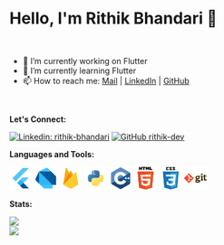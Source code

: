# Hello, I'm Rithik Bhandari 👋

<br/>

- 🔭 I’m currently working on Flutter
- 🌱 I’m currently learning Flutter
- 📫 How to reach me: [Mail](mailto:rithikbhandari895@gmail.com)  |  [LinkedIn](https://www.linkedin.com/in/rithik-bhandari/)  |  [GitHub](https://github.com/rithik-dev)

<br/>

**Let's Connect:** 

[![Linkedin: rithik-bhandari](https://img.shields.io/badge/Rithik%20Bhandari-blue?style=flat-square&logo=Linkedin&logoColor=white&link=https://www.linkedin.com/in/rithik-bhandari/)](https://www.linkedin.com/in/rithik-bhandari/)
[![GitHub rithik-dev](https://img.shields.io/github/followers/rithik-dev?label=follow&style=social)](https://github.com/rithik-dev)

**Languages and Tools:**  

<code><img height="40" src="https://raw.githubusercontent.com/github/explore/80688e429a7d4ef2fca1e82350fe8e3517d3494d/topics/flutter/flutter.png"></code>
<code><img height="40" src="https://raw.githubusercontent.com/github/explore/80688e429a7d4ef2fca1e82350fe8e3517d3494d/topics/dart/dart.png"></code>
<code><img height="40" src="https://raw.githubusercontent.com/github/explore/80688e429a7d4ef2fca1e82350fe8e3517d3494d/topics/firebase/firebase.png"></code>
<code><img height="40" src="https://raw.githubusercontent.com/github/explore/80688e429a7d4ef2fca1e82350fe8e3517d3494d/topics/python/python.png"></code>
<code><img height="40" src="https://raw.githubusercontent.com/github/explore/80688e429a7d4ef2fca1e82350fe8e3517d3494d/topics/cpp/cpp.png"></code>
<code><img height="40" src="https://raw.githubusercontent.com/github/explore/5c058a388828bb5fde0bcafd4bc867b5bb3f26f3/topics/html/html.png"></code>
<code><img height="40" src="https://raw.githubusercontent.com/github/explore/5c058a388828bb5fde0bcafd4bc867b5bb3f26f3/topics/css/css.png"></code>
<code><img height="40" src="https://raw.githubusercontent.com/github/explore/80688e429a7d4ef2fca1e82350fe8e3517d3494d/topics/git/git.png"></code>

**Stats:**  

<a href="https://github.com/rithik-dev/">
  <img align="left" src="https://github-readme-stats.vercel.app/api?username=rithik-dev&show_icons=true&theme=radical&count_private=true" />
</a>
<br/>
<a href="https://github.com/rithik-dev/">
  <img align="left" src="https://github-readme-stats.vercel.app/api/top-langs/?username=rithik-dev&layout=compact&theme=radical" />
</a>
